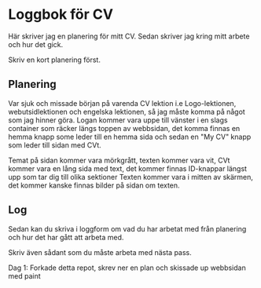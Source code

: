 # Loggbok för CV

Här skriver jag en planering för mitt CV.
Sedan skriver jag kring mitt arbete och hur det gick.

Skriv en kort planering först.

## Planering

Var sjuk och missade början på varenda CV lektion i.e Logo-lektionen, webutsidlektionen och engelska lektionen, så jag måste komma på något som jag hinner göra.
Logan kommer vara uppe till vänster i en slags container som räcker längs toppen av webbsidan, det komma finnas en hemma knapp some leder till en hemma sida och sedan en "My CV" knapp som leder till sidan med CVt.

Temat på sidan kommer vara mörkgrått, texten kommer vara vit, CVt kommer vara en lång sida med text, det kommer finnas ID-knappar längst upp som tar dig till olika sektioner
Texten kommer vara i mitten av skärmen, det kommer kanske finnas bilder på sidan om texten.



## Log

Sedan kan du skriva i loggform om vad du har arbetat med från planering och hur det har gått att arbeta med.

Skriv även sådant som du måste arbeta med nästa pass.

Dag 1: Forkade detta repot, skrev ner en plan och skissade up webbsidan med paint